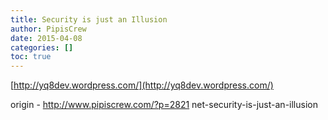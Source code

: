 ```yaml
---
title: Security is just an Illusion
author: PipisCrew
date: 2015-04-08
categories: []
toc: true
---
```


[http://yq8dev.wordpress.com/](http://yq8dev.wordpress.com/)

origin - http://www.pipiscrew.com/?p=2821 net-security-is-just-an-illusion